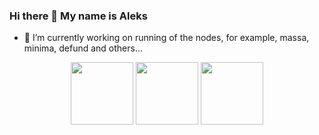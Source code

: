 ### Hi there 👋 My name is Aleks
- 🔭 I’m currently working on running of the nodes, for example, massa, minima, defund and others...

<div id="header" align="center">
  <img src="https://media.giphy.com/media/7Qg3H6ITSQglwvVSCi/giphy.gif" width="100"/>
  <img src="https://media.giphy.com/media/SvFocn0wNMx0iv2rYz/giphy.gif" width="100"/>
  <img src="https://media.giphy.com/media/WT9wi81vtEhqt17SE4/giphy.gif" width="100"/>
</div>

<!--
**sir1jackob/sir1jackob** is a ✨ _special_ ✨ repository because its `README.md` (this file) appears on your GitHub profile.

Here are some ideas to get you started:

- 🔭 I’m currently working on ...
- 🌱 I’m currently learning ...
- 👯 I’m looking to collaborate on ...
- 🤔 I’m looking for help with ...
- 💬 Ask me about ...
- 📫 How to reach me: ...
- 😄 Pronouns: ...
- ⚡ Fun fact: ...
-->
